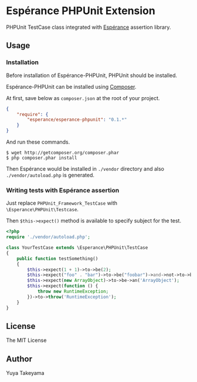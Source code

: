 Esp&eacute;rance PHPUnit Extension
==================================

PHPUnit TestCase class integrated with [Esp&eacute;rance](https://github.com/esperance/esperance) assertion library.

Usage
-----

### Installation

Before installation of Esp&eacute;rance-PHPUnit, PHPUnit should be installed.

Esp&eacute;rance-PHPUnit can be installed using [Composer](http://getcomposer.org/).

At first, save below as `composer.json` at the root of your project.

```json
{
    "require": {
        "esperance/esperance-phpunit": "0.1.*"
    }
}
```

And run these commands.

```
$ wget http://getcomposer.org/composer.phar
$ php composer.phar install
```

Then Esp&eacute;rance would be installed in `./vendor` directory and also `./vendor/autoload.php` is generated.

### Writing tests with Esp&eacute;rance assertion

Just replace `PHPUnit_Framework_TestCase` with `\Esperance\PHPUnit\Testcase`.

Then `$this->expect()` method is available to specify subject for the test.

```php
<?php
require './vendor/autoload.php';

class YourTestCase extends \Esperance\PHPUnit\TestCase
{
    public function testSomething()
    {
        $this->expect(1 + 1)->to->be(2);
        $this->expect("foo" . "bar")->to->be("foobar")->and->not->to->be('baz');
        $this->expect(new ArrayObject)->to->be->an('ArrayObject');
        $this->expect(function () {
            throw new RuntimeException;
        })->to->throw('RuntimeException');
    }
}
```

License
-------

The MIT License

Author
------

Yuya Takeyama
